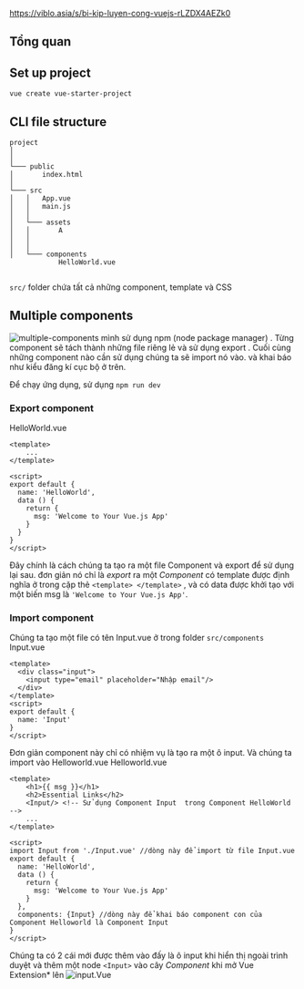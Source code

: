 https://viblo.asia/s/bi-kip-luyen-cong-vuejs-rLZDX4AEZk0


## Tổng quan



## Set up project
```
vue create vue-starter-project
```

## CLI file structure

```
project
│       
│
└─── public
│       index.html   
│   
└─── src
│   │   App.vue
│   │   main.js
│   │
│   └─── assets
│	│       A
│   │   
│   │
│   └─── components
			HelloWorld.vue


```

`src/` folder chứa tất cả những component, template và CSS

## Multiple components

![multiple-components](multiple-components.png "multiple components")
mình sử dụng npm (node package manager) . Từng component sẽ tách thành những file riêng lẻ và sử dụng export . Cuối cùng những component nào cần sử dụng chúng ta sẽ import nó vào. và khai báo như kiểu đăng kí cục bộ ở trên.

Để chạy ứng dụng, sử dụng `npm run dev`

### Export component
HelloWorld.vue
```vue
<template>
    ...
</template>

<script>
export default {
  name: 'HelloWorld',
  data () {
    return {
      msg: 'Welcome to Your Vue.js App'
    }
  }
}
</script>
```
Đây chính là cách chúng ta tạo ra một file Component và export để sử dụng lại sau.  đơn giản nó chỉ là *export* ra một *Component* có template được định nghĩa ở trong cặp thẻ `<template> </template>` , và có data được khởi tạo với một biến msg là `'Welcome to Your Vue.js App'`.

### Import component
Chúng ta tạo một file có tên Input.vue ở trong folder `src/components`
Input.vue
```vue
<template>
  <div class="input">
    <input type="email" placeholder="Nhập email"/>
  </div>
</template>
<script>
export default {
  name: 'Input'
}
</script>
```
Đơn giản component này chỉ có nhiệm vụ là tạo ra một ô input. Và chúng ta import vào Helloworld.vue
Helloworld.vue
```vue
<template>
    <h1>{{ msg }}</h1>
    <h2>Essential Links</h2>
    <Input/> <!-- Sử dụng Component Input  trong Component HelloWorld --> 
    ...
</template>

<script>
import Input from './Input.vue' //dòng này để import từ file Input.vue
export default {
  name: 'HelloWorld',
  data () {
    return {
      msg: 'Welcome to Your Vue.js App'
    }
  }, 
  components: {Input} //dòng này để khai báo component con của Component Helloworld là Component Input
}
</script>
```

Chúng ta có 2 cái mới được thêm vào đấy là ô input khi hiển thị ngoài trình duyệt và thêm một node `<Input>` vào cây *Component* khi mở Vue Extension* lên
![input.Vue](input.png "input.vue")


